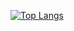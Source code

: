 [![Top Langs](https://github-readme-stats.vercel.app/api/top-langs/?username=jef-nunes&layout=donut&hide=html,css&theme=algolia&hide_border=true)](https://github.com/jef-nunes?tab=repositories)
